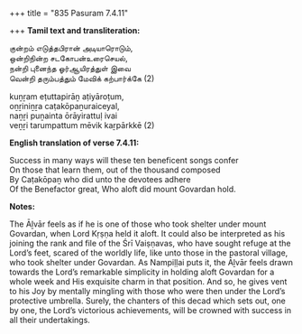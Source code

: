 +++
title = "835 Pasuram 7.4.11"

+++
**Tamil text and transliteration:**

குன்றம் எடுத்தபிரான் அடியாரொடும்,  
ஒன்றிநின்ற சடகோபன்உரைசெயல்,  
நன்றி புனைந்த ஓர்ஆயிரத்துள் இவை  
வென்றி தரும்பத்தும் மேவிக் கற்பார்க்கே (2)

kuṉṟam eṭuttapirāṉ aṭiyāroṭum,  
oṉṟiniṉṟa caṭakōpaṉuraiceyal,  
naṉṟi puṉainta ōrāyirattuḷ ivai  
veṉṟi tarumpattum mēvik kaṟpārkkē (2)

**English translation of verse 7.4.11:**

Success in many ways will these ten beneficent songs confer  
On those that learn them, out of the thousand composed  
By Caṭakōpaṉ who did unto the devotees adhere  
Of the Benefactor great, Who aloft did mount Govardan hold.

**Notes:**

The Āḻvār feels as if he is one of those who took shelter under mount Govardan, when Lord Kṛṣṇa held it aloft. It could also be interpreted as his joining the rank and file of the Śrī Vaiṣṇavas, who have sought refuge at the Lord’s feet, scared of the worldly life, like unto those in the pastoral village, who took shelter under Govardan. As Nampiḷḷai puts it, the Āḻvār feels drawn towards the Lord’s remarkable simplicity in holding aloft Govardan for a whole week and His exquisite charm in that position. And so, he gives vent to his Joy by mentally mingling with those who were then under the Lord’s protective umbrella. Surely, the chanters of this decad which sets out, one by one, the Lord’s victorious achievements, will be crowned with success in all their undertakings.


